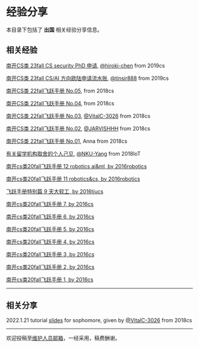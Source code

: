 # 经验分享

本目录下包括了 **出国** 相关经验分享信息。

## 相关经验

[南开CS类 23fall CS security PhD 申请](https://hiroki-chen.notion.site/2023-Fall-CS-PhD-Application-2abbbff8790141ca8115a624b6246930), [@hiroki-chen](https://github.com/hiroki-chen) from 2019cs

[南开CS类 23fall CS/AI 方向欧陆申请流水账](https://tinsir888.github.io/posts/fc8a9ea4.html), [@tinsir888](https://github.com/tinsir888) from 2019cs

[南开CS类 22fall飞跃手册 No.05](https://mp.weixin.qq.com/s/ymji673Q6bH1tSCYIn4mgQ), from 2018cs

[南开CS类 22fall飞跃手册 No.04](https://mp.weixin.qq.com/s/9jAqJF3Riz8rQBWDpXaOJQ), from 2018cs

[南开CS类 22fall飞跃手册 No.03](https://mp.weixin.qq.com/s/lAopPOAPfscRuBJXoWcrgw), [@VitalC-3026](https://github.com/VitalC-3026) from 2018cs

[南开CS类 22fall飞跃手册 No.02](https://mp.weixin.qq.com/s/rCGr0GgLgpXyjqiSde8PEg), [@JARVISHHH](https://github.com/JARVISHHH) from 2018cs

[南开CS类 22fall飞跃手册 No.01](https://mp.weixin.qq.com/s/pmW7nRQYOIdmCyK0yl9sAQ), Anna from 2018cs

[有关留学机构取舍的个人己见](/experiences/abroad/abroad_0.md), [@NKU-Yang](https://github.com/NKU-Yang) from 2018IoT

[南开cs类20fall飞跃手册 12 robotics ai&ml, by 2016robotics](https://mp.weixin.qq.com/s/WS7093phXacfUq1c3VsYjA)

[南开cs类20fall飞跃手册 11 robotics&cs, by 2016robotics](https://mp.weixin.qq.com/s/H22gWtVN-Nvgwp4piwGnxQ)

[飞跃手册特别篇 9 天大软工, by 2016tjucs](https://mp.weixin.qq.com/s/eDqawKCRlnCllASRbWmwHw)

[南开cs类20fall飞跃手册 7, by 2016cs](https://mp.weixin.qq.com/s/NOn2gcT8IRSb-F8JdqoSBA)

[南开cs类20fall飞跃手册 6, by 2016cs](https://mp.weixin.qq.com/s/PZkO9xNOqMTVsUw-mMlmaw)

[南开cs类20fall飞跃手册 5, by 2016cs](https://mp.weixin.qq.com/s/rzzgkezZxP567kbH0X766w)

[南开cs类20fall飞跃手册 4, by 2016cs](https://mp.weixin.qq.com/s/z_RotP7pWC95A32Mg6CSYg)

[南开cs类20fall飞跃手册 3, by 2016cs](https://mp.weixin.qq.com/s/thBC2Z4I0dDffxFFT0qOeA)

[南开cs类20fall飞跃手册 2, by 2016cs](https://mp.weixin.qq.com/s/HRGiTbB9Ua7m71M5t3Twlg)

[南开cs类20fall飞跃手册 1, by 2016cs](https://mp.weixin.qq.com/s/y7hN0iPZLzcUzujOr61G8Q)

---

## 相关分享

2022.1.21 tutorial [slides](https://github.com/Emanual20/NKUCS.ICU/files/7914325/20220121.experience.for.sophomore-VitalC-3026.pptx) for sophomore, given by [@VitalC-3026](https://github.com/VitalC-3026) from 2018cs

---

欢迎投稿至[维护人员邮箱](mailto:emanual20@foxmail.com)，一经采用，稿费酬谢。
